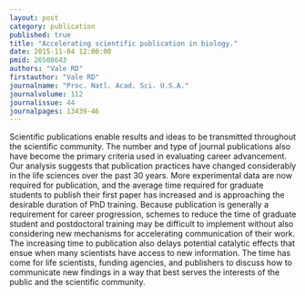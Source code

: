 ```yaml
---
layout: post
category: publication
published: true
title: "Accelerating scientific publication in biology."
date: 2015-11-04 12:00:00
pmid: 26508643
authors: "Vale RD"
firstauthor: "Vale RD"
journalname: "Proc. Natl. Acad. Sci. U.S.A."
journalvolume: 112
journalissue: 44
journalpages: 13439-46
---
```


Scientific publications enable results and ideas to be transmitted throughout the scientific community. The number and type of journal publications also have become the primary criteria used in evaluating career advancement. Our analysis suggests that publication practices have changed considerably in the life sciences over the past 30 years. More experimental data are now required for publication, and the average time required for graduate students to publish their first paper has increased and is approaching the desirable duration of PhD training. Because publication is generally a requirement for career progression, schemes to reduce the time of graduate student and postdoctoral training may be difficult to implement without also considering new mechanisms for accelerating communication of their work. The increasing time to publication also delays potential catalytic effects that ensue when many scientists have access to new information. The time has come for life scientists, funding agencies, and publishers to discuss how to communicate new findings in a way that best serves the interests of the public and the scientific community.

